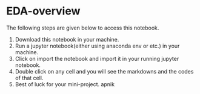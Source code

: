 # EDA-overview
The following steps are given below to access this notebook.
1. Download this notebook in your machine.
2. Run a jupyter notebook(either using anaconda env or etc.) in your machine.
3. Click on import the notebook and import it in your running jupyter notebook.
4. Double click on any cell and you will see the markdowns and the codes of that cell.
5. Best of luck for your mini-project.
apnik
